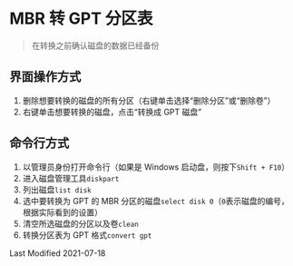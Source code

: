 # MBR 转 GPT 分区表

>在转换之前确认磁盘的数据已经备份

## 界面操作方式

1. 删除想要转换的磁盘的所有分区（右键单击选择“删除分区”或“删除卷”）
2. 右键单击想要转换的磁盘，点击“转换成 GPT 磁盘”

## 命令行方式

1. 以管理员身份打开命令行（如果是 Windows 启动盘，则按下`Shift + F10`）
2. 进入磁盘管理工具`diskpart`
3. 列出磁盘`list disk`
4. 选中要转换为 GPT 的 MBR 分区的磁盘`select disk 0`（`0`表示磁盘的编号，根据实际看到的设置）
5. 清空所选磁盘的分区以及卷`clean`
6. 转换分区表为 GPT 格式`convert gpt`

Last Modified 2021-07-18
